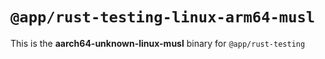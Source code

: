 # `@app/rust-testing-linux-arm64-musl`

This is the **aarch64-unknown-linux-musl** binary for `@app/rust-testing`
